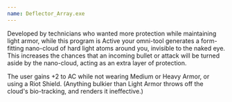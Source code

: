 ```yaml
---
name: Deflector_Array.exe
---
```

Developed by technicians who wanted more protection while maintaining light armor, while this program is Active your
omni-tool generates a form-fitting nano-cloud of hard light atoms around you, invisible to the naked eye. This increases
the chances that an incoming bullet or attack will be turned aside by the nano-cloud, acting as an extra layer of protection.

The user gains +2 to AC while not wearing Medium or Heavy Armor, or using a Riot Shield. (Anything bulkier than Light
Armor throws off the cloud's bio-tracking, and renders it ineffective.)
